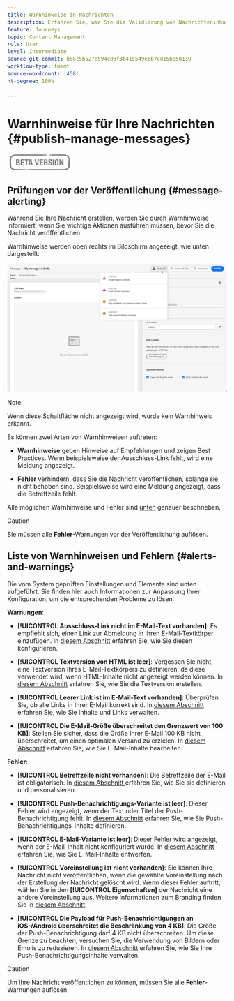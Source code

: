 ```yaml
---
title: Warnhinweise in Nachrichten
description: Erfahren Sie, wie Sie die Validierung von Nachrichteninhalten überprüfen und Fehler beheben können
feature: Journeys
topic: Content Management
role: User
level: Intermediate
source-git-commit: b58c5b527e594c03f3b415549e6b7cd15b050139
workflow-type: tm+mt
source-wordcount: '458'
ht-degree: 100%

---
```


# Warnhinweise für Ihre Nachrichten {#publish-manage-messages}

![](assets/do-not-localize/badge.png)

## Prüfungen vor der Veröffentlichung {#message-alerting}

Während Sie Ihre Nachricht erstellen, werden Sie durch Warnhinweise informiert, wenn Sie wichtige Aktionen ausführen müssen, bevor Sie die Nachricht veröffentlichen.

Warnhinweise werden oben rechts im Bildschirm angezeigt, wie unten dargestellt:

![](assets/message-alerts.png)

>[!NOTE]
>
>Wenn diese Schaltfläche nicht angezeigt wird, wurde kein Warnhinweis erkannt.

Es können zwei Arten von Warnhinweisen auftreten:

* **Warnhinweise** geben Hinweise auf Empfehlungen und zeigen Best Practices. Wenn beispielsweise der Ausschluss-Link fehlt, wird eine Meldung angezeigt.

* **Fehler** verhindern, dass Sie die Nachricht veröffentlichen, solange sie nicht behoben sind. Beispielsweise wird eine Meldung angezeigt, dass die Betreffzeile fehlt.

Alle möglichen Warnhinweise und Fehler sind [unten](#alerts-and-warnings) genauer beschrieben.

>[!CAUTION]
>
> Sie müssen alle **Fehler**-Warnungen vor der Veröffentlichung auflösen.

## Liste von Warnhinweisen und Fehlern {#alerts-and-warnings}

Die vom System geprüften Einstellungen und Elemente sind unten aufgeführt. Sie finden hier auch Informationen zur Anpassung Ihrer Konfiguration, um die entsprechenden Probleme zu lösen.

**Warnungen**:

* **[!UICONTROL Ausschluss-Link nicht im E-Mail-Text vorhanden]**: Es empfiehlt sich, einen Link zur Abmeldung in Ihren E-Mail-Textkörper einzufügen. In [diesem Abschnitt](consent.md) erfahren Sie, wie Sie diesen konfigurieren.

* **[!UICONTROL Textversion von HTML ist leer]**: Vergessen Sie nicht, eine Textversion Ihres E-Mail-Textkörpers zu definieren, da diese verwendet wird, wenn HTML-Inhalte nicht angezeigt werden können. In [diesem Abschnitt](create-email-content.md#generate-text-version) erfahren Sie, wie Sie die Textversion erstellen.

* **[!UICONTROL Leerer Link ist im E-Mail-Text vorhanden]**: Überprüfen Sie, ob alle Links in Ihrer E-Mail korrekt sind. In [diesem Abschnitt](create-email-content.md) erfahren Sie, wie Sie Inhalte und Links verwalten.

* **[!UICONTROL Die E-Mail-Größe überschreitet den Grenzwert von 100 KB]**: Stellen Sie sicher, dass die Größe Ihrer E-Mail 100 KB nicht überschreitet, um einen optimalen Versand zu erzielen. In [diesem Abschnitt](create-email-content.md) erfahren Sie, wie Sie E-Mail-Inhalte bearbeiten.

**Fehler**:

* **[!UICONTROL Betreffzeile nicht vorhanden]**: Die Betreffzeile der E-Mail ist obligatorisch. In [diesem Abschnitt ](create-email.md) erfahren Sie, wie Sie sie definieren und personalisieren.

   <!--HTML is empty when Amp HTML is present-->

* **[!UICONTROL Push-Benachrichtigungs-Variante ist leer]**: Dieser Fehler wird angezeigt, wenn der Text oder Titel der Push-Benachrichtigung fehlt. In [diesem Abschnitt](create-push.md) erfahren Sie, wie Sie Push-Benachrichtigungs-Inhalte definieren.

* **[!UICONTROL E-Mail-Variante ist leer]**: Dieser Fehler wird angezeigt, wenn der E-Mail-Inhalt nicht konfiguriert wurde. In [diesem Abschnitt](design-emails.md) erfahren Sie, wie Sie E-Mail-Inhalte entwerfen.

* **[!UICONTROL Voreinstellung ist nicht vorhanden]**: Sie können Ihre Nachricht nicht veröffentlichen, wenn die gewählte Voreinstellung nach der Erstellung der Nachricht gelöscht wird. Wenn dieser Fehler auftritt, wählen Sie in den **[!UICONTROL Eigenschaften]** der Nachricht eine andere Voreinstellung aus. Weitere Informationen zum Branding finden Sie in [diesem Abschnitt](configuration/about-subdomain-delegation.md).

* **[!UICONTROL Die Payload für Push-Benachrichtigungen an iOS-/Android überschreitet die Beschränkung von 4 KB]**: Die Größe der Push-Benachrichtigung darf 4 KB nicht überschreiten. Um diese Grenze zu beachten, versuchen Sie, die Verwendung von Bildern oder Emojis zu reduzieren. In [diesem Abschnitt](create-push.md) erfahren Sie, wie Sie Ihre Push-Benachrichtigungsinhalte verwalten.

>[!CAUTION]
>
> Um Ihre Nachricht veröffentlichen zu können, müssen Sie alle **Fehler**-Warnungen auflösen.

<!--Other issues can stop publication such as:
* The push notification title is empty-->
